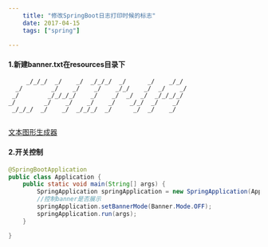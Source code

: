 ```yaml
---
    title: "修改SpringBoot日志打印时候的标志"
    date: 2017-04-15
    tags: ["spring"]
    
---
```


#### 1.新建banner.txt在resources目录下
```text
     _/_/_/  _/    _/  _/_/_/  _/      _/    _/_/    
  _/        _/    _/    _/    _/_/    _/  _/    _/   
 _/        _/_/_/_/    _/    _/  _/  _/  _/_/_/_/    
_/        _/    _/    _/    _/    _/_/  _/    _/     
 _/_/_/  _/    _/  _/_/_/  _/      _/  _/    _/      
                                                     
```
[文本图形生成器](http://www.network-science.de/ascii/)
#### 2.开关控制
```java
@SpringBootApplication
public class Application {
	public static void main(String[] args) {
		SpringApplication springApplication = new SpringApplication(Application.class);
        //控制banner是否展示
		springApplication.setBannerMode(Banner.Mode.OFF);
		springApplication.run(args);
	}

}
```